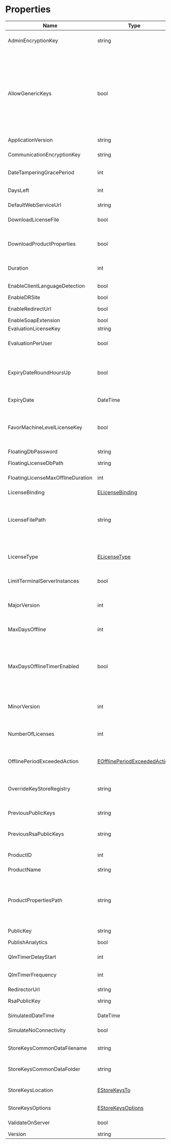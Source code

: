 # Properties

<table><thead><tr><th width="259">Name</th><th width="89.33333333333331">Type</th><th>Description</th></tr></thead><tbody><tr><td>AdminEncryptionKey</td><td>string</td><td>encryption key used to encrypt communication with the License Server for admin operations</td></tr><tr><td>AllowGenericKeys</td><td>bool</td><td>Generic license keys are licenses that do not require activation and are not bound to a computer identifier. For example, if you embed a trial license in your source code, you are using a generic license key. Creation and validation of generic license keys will fail if AllowGenericKeys is false. The default value is false. To enable generic license keys on the server side, you must set the "options/AllowGenericKeys" server property to true.</td></tr><tr><td>ApplicationVersion</td><td>string</td><td>version of your application</td></tr><tr><td>CommunicationEncryptionKey</td><td>string</td><td>encryption key used to encrypt communication with the License Server</td></tr><tr><td>DateTamperingGracePeriod</td><td>int</td><td>specify the grace period allowed for date tampering - the default is 1</td></tr><tr><td>DaysLeft</td><td>int</td><td>number of days left for the evaluation. Must be called after a call to ValidateLicense or ValidateLicenseEx.</td></tr><tr><td>DefaultWebServiceUrl</td><td>string</td><td>URL to the License Server</td></tr><tr><td>DownloadLicenseFile</td><td>bool</td><td>flag to instruct QLM to automatically download a License File when activating or reactivating a license</td></tr><tr><td>DownloadProductProperties</td><td>bool</td><td>flag to instruct QLM to automatically download a Produt Properties File when activating or reactivating a license</td></tr><tr><td>Duration</td><td>int</td><td>duration associated with the license key. Must be called after a call to ValidateLicense or ValidateLicenseEx.</td></tr><tr><td>EnableClientLanguageDetection</td><td>bool</td><td>flag to force the server to use the same locale as the client</td></tr><tr><td>EnableDRSite</td><td>bool</td><td>flag to enable QLM DR Site</td></tr><tr><td>EnableRedirectUrl</td><td>bool</td><td>flag to enable URL redirect to the QLM License Server.</td></tr><tr><td>EnableSoapExtension</td><td>bool</td><td>flag to enable the QLM SOAP extension</td></tr><tr><td>EvaluationLicenseKey</td><td>string</td><td>A built-in evaluation license</td></tr><tr><td>EvaluationPerUser</td><td>bool</td><td>flag to specify if evaluation information should be stored per user or per machine</td></tr><tr><td></td><td></td><td></td></tr><tr><td>ExpiryDateRoundHoursUp</td><td>bool</td><td>when evaluating the number of days left for a license, any time that is less than a day can either be rounded up to a day or ignored. The default is to round up to a day.</td></tr><tr><td>ExpiryDate</td><td>DateTime</td><td>expiry date associated with the license key. Must be called after a call to ValidateLicense or ValidateLicenseEx.</td></tr><tr><td>FavorMachineLevelLicenseKey</td><td>bool</td><td>if a license key is stored both at the machine level and user level, QLM will use the machine level key if this attribute is set to true. The default value is false.</td></tr><tr><td>FloatingDbPassword</td><td>string</td><td>password of the floating license database</td></tr><tr><td>FloatingLicenseDbPath</td><td>string</td><td>path to the floating license database.</td></tr><tr><td>FloatingLicenseMaxOfflineDuration</td><td>int</td><td>maximum duration of an offline floating license. After this period expires, the license is no longer considered offline.</td></tr><tr><td>LicenseBinding</td><td><a href="enums/elicensebinding.md">ELicenseBinding</a></td><td>the selected license binding</td></tr><tr><td>LicenseFilePath</td><td>string</td><td>Path where the license file should be stored. The path can include Windows Environment Variables. Example: %localappdata%\yourapp\license.xml".<br>If not set, the license file is stored based on the StoreKeysLocation property.</td></tr><tr><td>LicenseType</td><td><a href="enums/elicensetype.md">ELicenseType</a></td><td>license type associated with the license key. Must be called after a call to ValidateLicense or ValidateLicenseEx.</td></tr><tr><td>LimitTerminalServerInstances</td><td>bool</td><td>limit the number of instances running on a Terminal Server to the number defined in the license key</td></tr><tr><td>MajorVersion</td><td>int</td><td>major version associated with the license key. Must be called after a call to ValidateLicense or ValidateLicenseEx.</td></tr><tr><td>MaxDaysOffline</td><td>int</td><td>number of days the app can work offline. ValidateOnServer must be true for this setting to take effect.</td></tr><tr><td>MaxDaysOfflineTimerEnabled</td><td>bool</td><td>enable a timer that runs once per day and checks the maxDaysOffline property. If the timer detects that the maxDaysOffline was exceeded, it will throw an exception. You should enable this option only if your code can handle exceptions. If you do not handle the exception, the application will crash.</td></tr><tr><td>MinorVersion</td><td>int</td><td>minor version associated with the license key. Must be called after a call to ValidateLicense or ValidateLicenseEx.</td></tr><tr><td>NumberOfLicenses</td><td>int</td><td>number of licenses associated with the license key. Must be called after a call to ValidateLicense or ValidateLicenseEx.</td></tr><tr><td>OfflinePeriodExceededAction</td><td><a href="enums/eofflineperiodexceededaction.md">EOfflinePeriodExceededAction</a></td><td>specify the action to perform when the allowed offline period has been exceeded while the application is running.</td></tr><tr><td>OverrideKeyStoreRegistry</td><td>string</td><td>change the default registry key where QLM stores license key information. This is strictly for permanent licenses and does not affect trial licenses.</td></tr><tr><td>PreviousPublicKeys</td><td>string</td><td>List of the previous public keys. Keys must be separated by 2 semi-columns (;;).</td></tr><tr><td>PreviousRsaPublicKeys</td><td>string</td><td>List of the previous RSA public keys. Keys must be separated by 2 semi-columns (;;).</td></tr><tr><td>ProductID</td><td>int</td><td>product ID associated with the license key. Must be called after a call to ValidateLicense or ValidateLicenseEx.</td></tr><tr><td>ProductName</td><td>string</td><td>name of the product</td></tr><tr><td>ProductPropertiesPath</td><td>string</td><td>Path where the Product Properties file should be stored. The path can include Windows Environment Variables. Example: %localappdata%\yourapp\pp.xml".<br>If not set, the Product Properties file is stored based on the StoreKeysLocation property.</td></tr><tr><td>PublicKey</td><td>string</td><td>Public Key of the license</td></tr><tr><td>PublishAnalytics</td><td>bool</td><td>when validating a license, publish analytics to the server</td></tr><tr><td>QlmTimerDelayStart</td><td>int</td><td>delay the QLM timer by x minutes before starting</td></tr><tr><td>QlmTimerFrequency</td><td>int</td><td>timer frequency in minutes. The minimum is 60 minutes except when SimulateNoConnectivity is true.</td></tr><tr><td>RedirectorUrl</td><td>string</td><td>URL of the redirected site</td></tr><tr><td>RsaPublicKey</td><td>string</td><td>RSA Public Key used to sign Product Properties</td></tr><tr><td>SimulatedDateTime</td><td>DateTime</td><td>simulate the date/time used by the licensing engine.</td></tr><tr><td>SimulateNoConnectivity</td><td>bool</td><td>simulate no internet connectivity for testing purposes</td></tr><tr><td>StoreKeysCommonDataFilename</td><td>string</td><td>name of the file in the CommonData folder where license keys will be stored.</td></tr><tr><td>StoreKeysCommonDataFolder</td><td>string</td><td>name of the folder in the CommonData folder where license keys will be stored.</td></tr><tr><td>StoreKeysLocation</td><td><a href="enums/estorekeysto.md">EStoreKeysTo</a></td><td>specifies where to store the keys, in a hidden file on the system or the registry.</td></tr><tr><td>StoreKeysOptions</td><td><a href="enums/estorekeysoptions.md">EStoreKeysOptions</a></td><td>specifies how to store the keys, per user, per machine or both</td></tr><tr><td>ValidateOnServer</td><td>bool</td><td>when validating a license, validate it on the server as well</td></tr><tr><td>Version</td><td>string</td><td>the version of QLM Engine</td></tr></tbody></table>

